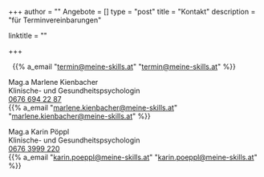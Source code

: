 +++
author = ""
Angebote = []
type = "post"
title = "Kontakt"
description = "für Terminvereinbarungen"

linktitle = ""

+++


&nbsp; {{% a_email "termin@meine-skills.at" "termin@meine-skills.at" %}}

Mag.a Marlene Kienbacher <br>
Klinische- und Gesundheitspsychologin<br>
[<i class="fa fa-phone"></i> 0676 694 22 87](tel:+436766942287)
<br>{{% a_email "marlene.kienbacher@meine-skills.at" "marlene.kienbacher@meine-skills.at" %}}

Mag.a Karin Pöppl <br>
Klinische- und Gesundheitspsychologin<br>
[<i class="fa fa-phone"></i> 0676 3999 220](tel:+436763999220)
<br>{{% a_email "karin.poeppl@meine-skills.at" "karin.poeppl@meine-skills.at" %}}

